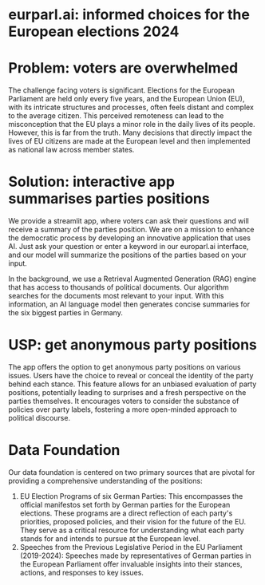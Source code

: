 # eurparl.ai: informed choices for the European elections 2024

# Problem: voters are overwhelmed
The challenge facing voters is significant. Elections for the European Parliament are held only every five years, and the European Union (EU), with its intricate structures and processes, often feels distant and complex to the average citizen. This perceived remoteness can lead to the misconception that the EU plays a minor role in the daily lives of its people. However, this is far from the truth. Many decisions that directly impact the lives of EU citizens are made at the European level and then implemented as national law across member states.

# Solution: interactive app summarises parties positions
We provide a streamlit app, where voters can ask their questions and will receive a summary of the parties position.  We are on a mission to enhance the democratic process by developing an innovative application that uses AI. Just ask your question or enter a keyword in our europarl.ai interface, and our model will summarize the positions of the parties based on your input.

In the background, we use a Retrieval Augmented Generation (RAG) engine that has access to thousands of political documents. Our algorithm searches for the documents most relevant to your input. With this information, an AI language model then generates concise summaries for the six biggest parties in Germany.

# USP: get anonymous party positions 
The app offers the option to get anonymous party positions on various issues. Users have the choice to reveal or conceal the identity of the party behind each stance. This feature allows for an unbiased evaluation of party positions, potentially leading to surprises and a fresh perspective on the parties themselves. It encourages voters to consider the substance of policies over party labels, fostering a more open-minded approach to political discourse.

# Data Foundation
Our data foundation is centered on two primary sources that are pivotal for providing a comprehensive understanding of the positions:
1) EU Election Programs of six German Parties:
This encompasses the official manifestos set forth by German parties for the European elections. These programs are a direct reflection of each party's priorities, proposed policies, and their vision for the future of the EU. They serve as a critical resource for understanding what each party stands for and intends to pursue at the European level.
2) Speeches from the Previous Legislative Period in the EU Parliament (2019-2024): Speeches made by representatives of German parties in the European Parliament offer invaluable insights into their stances, actions, and responses to key issues.
